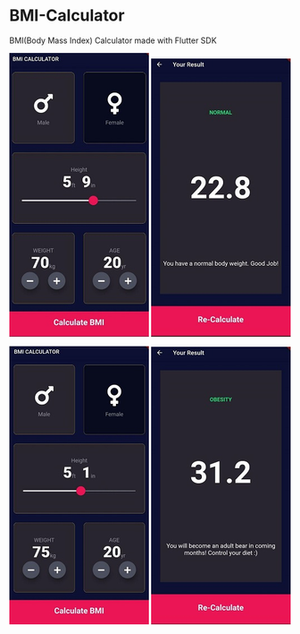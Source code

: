 # BMI-Calculator
 BMI(Body Mass Index) Calculator made with Flutter SDK


![Preview](/res_1.jpg) ![Preview](/res_2.jpg)

![Preview](/res2_1.jpg) ![Preview](/res2_2.jpg)
